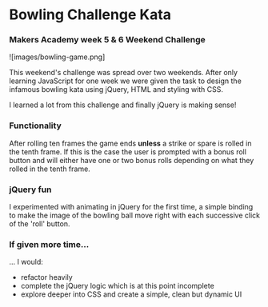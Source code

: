# Bowling Challenge Kata 
### Makers Academy week 5 & 6 Weekend Challenge

![images/bowling-game.png]

This weekend's challenge was spread over two weekends. After only learning JavaScript for one week we were given the task to design the infamous bowling kata using jQuery, HTML and styling with CSS.

I learned a lot from this challenge and finally jQuery is making sense! 

### Functionality

After rolling ten frames the game ends **unless** a strike or spare is rolled in the tenth frame. If this is the case the user is prompted with a bonus roll button and will either have one or two bonus rolls depending on what they rolled in the tenth frame.

### jQuery fun

I experimented with animating in jQuery for the first time, a simple binding to make the image of the bowling ball move right with each successive click of the 'roll' button.

### If given more time...

... I would: 
* refactor heavily
* complete the jQuery logic which is at this point incomplete
*  explore deeper into CSS and create a simple, clean but dynamic UI





